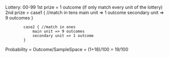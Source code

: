 Lottery: 00-99
1st prize = 1 outcome (if only match every unit of the lottery)
2nd prize = case1 { //match in tens
                main unit => 1 outcome
                secondary unit => 9 outcomes
            }

            case2 { //match in ones
                main unit => 9 outcomes
                secondary unit => 1 outcome
            }

Probability = Outcome/SampleSpace = (1+18)/100 = 19/100